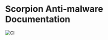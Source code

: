 # Scorpion Anti-malware Documentation

![CI](https://github.com/github/docs/actions/workflows/sphinx.yml/badge.svg)
